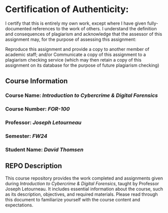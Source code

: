 # Certification of Authenticity:
I certify that this is entirely my own work, except where I have given
fully-documented references to the work of others. I understand the definition
and consequences of plagiarism and acknowledge that the assessor of this
assignment may, for the purpose of assessing this assignment:

Reproduce this assignment and provide a copy to another member of academic staff; and/or Communicate a copy of this assignment to a plagiarism checking service (which may then retain a copy of this assignment on its database for the purpose of future plagiarism checking)

## Course Information

### Course Name: _Introduction to Cybercrime & Digital Forensics_
### Course Number: _FOR-100_
### Professor: _Joseph Letourneau_
### Semester: _FW24_
### Student Name: _David Thomsen_


## REPO Description

This course repository provides the work completed and assignments given during _Introduction to Cybercrime & Digital Forensics_, taught by Professor Joseph Letourneau. It includes essential information about the course, such as its description, objectives, and required materials. Please read through this document to familiarize yourself with the course content and expectations.

